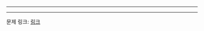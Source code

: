 ***

***
문제 링크: [링크](https://swexpertacademy.com/main/code/problem/problemDetail.do?problemLevel=1&contestProbId=AV5QFuZ6As0DFAUq&categoryId=AV5QFuZ6As0DFAUq&categoryType=CODE&problemTitle=&orderBy=PASS_RATE&selectCodeLang=ALL&select-1=1&pageSize=10&pageIndex=1)
